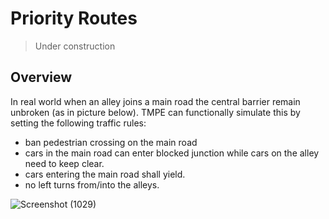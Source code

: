# Priority Routes

> Under construction

## Overview

In real world when an alley joins a main road the central barrier remain unbroken (as in picture below). TMPE can functionally simulate this by setting the following traffic rules:

* ban pedestrian crossing on the main road
* cars in the main road can enter blocked junction while cars on the alley need to keep clear.
* cars entering the main road shall yield.
* no left turns from/into the alleys.

![Screenshot (1029)](https://user-images.githubusercontent.com/26344691/81164743-87d6f000-8f99-11ea-840f-fa8456b22841.png)
